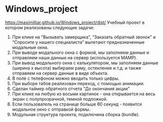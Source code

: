 # Windows_project
https://maximilliar.github.io/Windows_project/dist/
Учебный проект в котором реализованы следующие задачи:
1. При клике на "Вызывать замерщика", “Заказать обратный звонок” и “Спросите у нашего специалиста” вылетают предназначенные модальные окна.
2. При выводе модального окна с формой, мы заполняем данные и отправляем наши данные на сервер (используется MAMP).
3. При вывод модального окна с калькулятором, мы заполняем данные (ширина х высота) выбираем раму, остекление и.т.д. и также отправяем на сервер данные в виде объекта.
4. В поле с телефоном можно вводить только цифры.
5. При выборе табов реализован переход, с помощью анимации.
6. Сделан таймер обратного отчета "До окончания акции"
7. При клике на любую из восьми картинок - она открывается на весь экран с полупрозрачной, темной подложкой.
8. Если пользователь на странице больше 60 секунд - появится модальное окно с отправкой формы.
9. Модульная структура проекта, подключена сборка (bundle).
